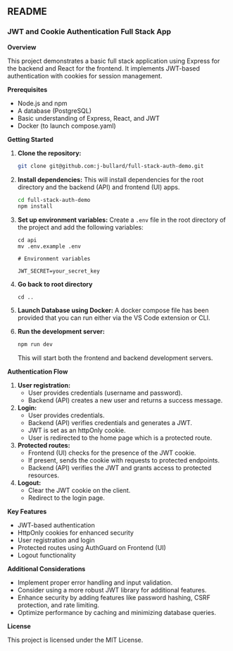 ## README

### JWT and Cookie Authentication Full Stack App

**Overview**

This project demonstrates a basic full stack application using Express for the backend and React for the frontend. It implements JWT-based authentication with cookies for session management.

**Prerequisites**

- Node.js and npm
- A database (PostgreSQL)
- Basic understanding of Express, React, and JWT
- Docker (to launch compose.yaml)

**Getting Started**

1. **Clone the repository:**
   ```bash
   git clone git@github.com:j-bullard/full-stack-auth-demo.git
   ```
2. **Install dependencies:** This will install dependencies for the root directory and the backend (API) and frontend (UI) apps.
   ```bash
   cd full-stack-auth-demo
   npm install
   ```
3. **Set up environment variables:**
   Create a `.env` file in the root directory of the project and add the following variables:

   ```
   cd api
   mv .env.example .env
   ```

   ```
   # Environment variables

   JWT_SECRET=your_secret_key
   ```

4. **Go back to root directory**

   ```
   cd ..
   ```

5. **Launch Database using Docker:** A docker compose file has been provided that you can run either via the VS Code extension or CLI.

6. **Run the development server:**
   ```bash
   npm run dev
   ```
   This will start both the frontend and backend development servers.

**Authentication Flow**

1. **User registration:**
   - User provides credentials (username and password).
   - Backend (API) creates a new user and returns a success message.
2. **Login:**
   - User provides credentials.
   - Backend (API) verifies credentials and generates a JWT.
   - JWT is set as an httpOnly cookie.
   - User is redirected to the home page which is a protected route.
3. **Protected routes:**
   - Frontend (UI) checks for the presence of the JWT cookie.
   - If present, sends the cookie with requests to protected endpoints.
   - Backend (API) verifies the JWT and grants access to protected resources.
4. **Logout:**
   - Clear the JWT cookie on the client.
   - Redirect to the login page.

**Key Features**

- JWT-based authentication
- HttpOnly cookies for enhanced security
- User registration and login
- Protected routes using AuthGuard on Frontend (UI)
- Logout functionality

**Additional Considerations**

- Implement proper error handling and input validation.
- Consider using a more robust JWT library for additional features.
- Enhance security by adding features like password hashing, CSRF protection, and rate limiting.
- Optimize performance by caching and minimizing database queries.

**License**

This project is licensed under the MIT License.
